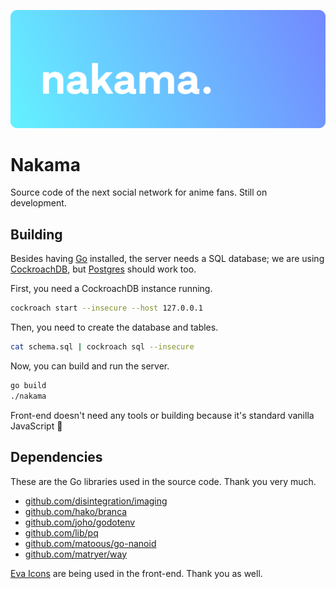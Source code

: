 ![banner](assets/banner.svg)

# Nakama

Source code of the next social network for anime fans. Still on development.

## Building

Besides having [Go](https://golang.org/) installed, the server needs a SQL database; we are using [CockroachDB](https://www.cockroachlabs.com/), but [Postgres](https://www.postgresql.org/) should work too.

First, you need a CockroachDB instance running.
```bash
cockroach start --insecure --host 127.0.0.1
```

Then, you need to create the database and tables.
```bash
cat schema.sql | cockroach sql --insecure
```

Now, you can build and run the server.

```bash
go build
./nakama
```

Front-end doesn't need any tools or building because it's standard vanilla JavaScript 🙂

## Dependencies

These are the Go libraries used in the source code. Thank you very much.

 - [github.com/disintegration/imaging](https://github.com/disintegration/imaging)
 - [github.com/hako/branca](https://github.com/hako/branca)
 - [github.com/joho/godotenv](https://github.com/joho/godotenv)
 - [github.com/lib/pq](https://github.com/lib/pq)
 - [github.com/matoous/go-nanoid](https://github.com/matoous/go-nanoid)
 - [github.com/matryer/way](https://github.com/matryer/way)

[Eva Icons](https://github.com/akveo/eva-icons) are being used in the front-end. Thank you as well.
